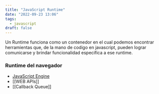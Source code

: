 ```yaml
---
title: "JavaScript Runtime"
date: "2022-09-23 13:06"
tags: 
  - javascript
draft: false
---
```

Un Runtime funciona como un contenedor en el cual podemos encontrar herramientas que, de la mano de codigo en javascript, pueden lograr comunicarse y brindar funcionalidad especifica a ese runtime.

### Runtime del navegador
- [JavaScript Engine](notes/JavaScript%20Engine.md)
- [[WEB APIs]]
- [[Callback Queue]]
